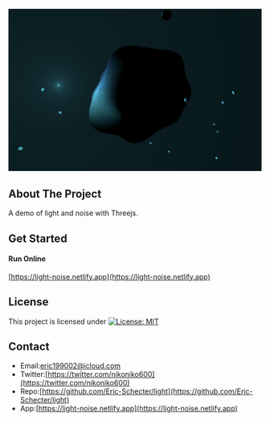 <p align="center">
  <img src="./screenshot/profile.jpg">
</p>

## About The Project
A demo of light and noise with Threejs.  

## Get Started
#### Run Online   
[https://light-noise.netlify.app](https://light-noise.netlify.app) 

## License
This project is licensed under [![License: MIT](https://img.shields.io/badge/License-MIT-yellow.svg)](https://opensource.org/licenses/MIT)

## Contact
* Email:[eric199002@icloud.com](eric199002@icloud.com)
* Twitter:[https://twitter.com/nikoniko600](https://twitter.com/nikoniko600)
* Repo:[https://github.com/Eric-Schecter/light](https://github.com/Eric-Schecter/light)
* App:[https://light-noise.netlify.app](https://light-noise.netlify.app) 